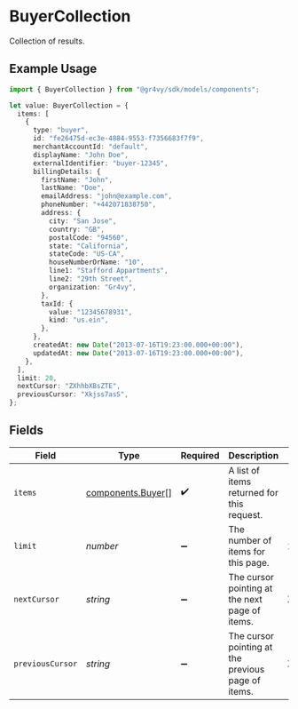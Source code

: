 # BuyerCollection

Collection of results.

## Example Usage

```typescript
import { BuyerCollection } from "@gr4vy/sdk/models/components";

let value: BuyerCollection = {
  items: [
    {
      type: "buyer",
      id: "fe26475d-ec3e-4884-9553-f7356683f7f9",
      merchantAccountId: "default",
      displayName: "John Doe",
      externalIdentifier: "buyer-12345",
      billingDetails: {
        firstName: "John",
        lastName: "Doe",
        emailAddress: "john@example.com",
        phoneNumber: "+442071838750",
        address: {
          city: "San Jose",
          country: "GB",
          postalCode: "94560",
          state: "California",
          stateCode: "US-CA",
          houseNumberOrName: "10",
          line1: "Stafford Appartments",
          line2: "29th Street",
          organization: "Gr4vy",
        },
        taxId: {
          value: "12345678931",
          kind: "us.ein",
        },
      },
      createdAt: new Date("2013-07-16T19:23:00.000+00:00"),
      updatedAt: new Date("2013-07-16T19:23:00.000+00:00"),
    },
  ],
  limit: 20,
  nextCursor: "ZXhhbXBsZTE",
  previousCursor: "Xkjss7asS",
};
```

## Fields

| Field                                                  | Type                                                   | Required                                               | Description                                            | Example                                                |
| ------------------------------------------------------ | ------------------------------------------------------ | ------------------------------------------------------ | ------------------------------------------------------ | ------------------------------------------------------ |
| `items`                                                | [components.Buyer](../../models/components/buyer.md)[] | :heavy_check_mark:                                     | A list of items returned for this request.             |                                                        |
| `limit`                                                | *number*                                               | :heavy_minus_sign:                                     | The number of items for this page.                     | 20                                                     |
| `nextCursor`                                           | *string*                                               | :heavy_minus_sign:                                     | The cursor pointing at the next page of items.         | ZXhhbXBsZTE                                            |
| `previousCursor`                                       | *string*                                               | :heavy_minus_sign:                                     | The cursor pointing at the previous page of items.     | Xkjss7asS                                              |